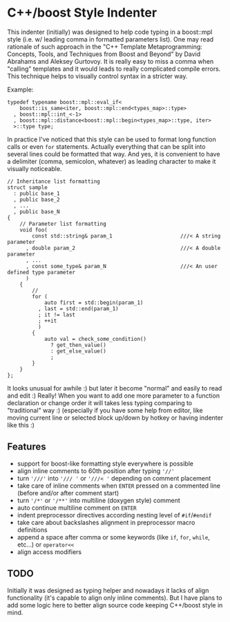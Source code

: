 C++/boost Style Indenter
========================

This indenter (initially) was designed to help code typing in a boost::mpl style
(i.e. w/ leading comma in formatted parameters list). One may read rationale of such
approach in the "C++ Template Metaprogramming: Concepts, Tools, and Techniques from Boost and Beyond"
by David Abrahams and Aleksey Gurtovoy. It is really easy to miss a comma when "calling" templates and
it would leads to really complicated compile errors. This technique helps to visually control syntax
in a stricter way.

Example:

    typedef typename boost::mpl::eval_if<
        boost::is_same<iter, boost::mpl::end<types_map>::type>
      , boost::mpl::int_<-1>
      , boost::mpl::distance<boost::mpl::begin<types_map>::type, iter>
      >::type type;

In practice I've noticed that this style can be used to format long function calls or even
`for` statements. Actually everything that can be split into several lines could be formatted that way.
And yes, it is convenient to have a delimiter (comma, semicolon, whatever) as leading character to
make it visually noticeable.

    // Inheritance list formatting
    struct sample
      : public base_1
      , public base_2
      , ...
      , public base_N
    {
        // Parameter list formatting
        void foo(
            const std::string& param_1                      ///< A string parameter
          , double param_2                                  ///< A double parameter
          , ...
          , const some_type& param_N                        ///< An user defined type parameter
          )
        {
            //
            for (
                auto first = std::begin(param_1)
              , last = std::end(param_1)
              ; it != last
              ; ++it
              )
            {
                auto val = check_some_condition()
                  ? get_then_value()
                  : get_else_value()
                  ;
            }
        }
    };

It looks unusual for awhile :) but later it become "normal" and easily to read and edit :)
Really! When you want to add one more parameter to a function declaration or change order it will
takes less typing comparing to "traditional" way :) (especially if you have some help from editor,
like moving current line or selected block up/down by hotkey or having indenter like this :)

Features
--------

* support for boost-like formatting style everywhere is possible
* align inline comments to 60th position after typing `'//'`
* turn `'///'` into `'/// '` or `'///< '` depending on comment placement
* take care of inline comments when `ENTER` pressed on a commented line (before and/or after comment start)
* turn `'/*'` or `'/**'` into multiline (doxygen style) comment
* auto continue multiline comment on `ENTER`
* indent preprocessor directives according nesting level of `#if`/`#endif`
* take care about backslashes alignment in preprocessor macro definitions
* append a space after comma or some keywords (like `if`,  `for`,  `while`,  etc...) or `operator<<`
* align access modifiers


TODO
----

Initially it was designed as typing helper and nowadays it lacks of align functionality (it's capable to
align only inline comments). But I have plans to add some logic here to better align source code keeping
C++/boost style in mind.
